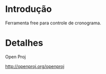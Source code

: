 # Introdução #

Ferramenta free para controle de cronograma.

# Detalhes #

Open Proj

http://openproj.org/openproj